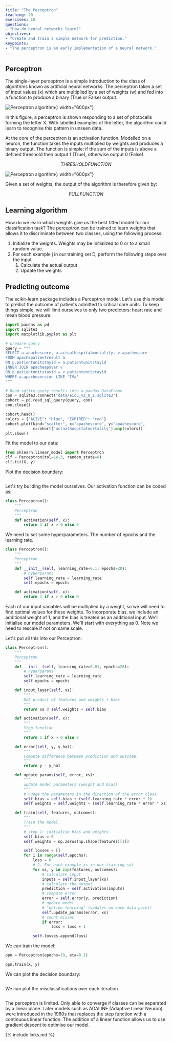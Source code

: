 ```yaml
---
title: "The Perceptron"
teaching: 20
exercises: 10
questions:
- "How do neural networks learn?"
objectives:
- "Create and train a simple network for prediction."
keypoints:
- "The perceptron is an early implementation of a neural network."
---
```


## Perceptron

The single-layer perceptron is a simple introduction to the class of algorithms known as artificial neural networks. The perceptron takes a set of input values (x) which are multiplied by a set of weights (w) and fed into a function to produce a binary (True or False) output.

![Perceptron algorithm](../fig/section2-fig1.png){: width="600px"}

In this figure, a perceptron is shown responding to a set of photocells forming the letter X. With labelled examples of the letter, the algorithm could learn to recognise this pattern in unseen data.

At the core of the perceptron is an activation function. Modelled on a neuron, the function takes the inputs multiplied by weights and produces a binary output.  The function is simple: if the sum of the inputs is above a defined threshold then output 1 (True), otherwise output 0 (False).

$$
THRESHOLD FUNCTION
$$

![Perceptron algorithm](../fig/section2-fig2.png){: width="600px"}

Given a set of weights, the output of the algorithm is therefore given by:

$$
FULL FUNCTION
$$

## Learning algorithm

How do we learn which weights give us the best fitted model for our classification task? The perceptron can be trained to learn weights that allows it to discriminate between two classes, using the following process:

1. Initialize the weights. Weights may be initialized to 0 or to a small random value. 
2. For each example j in our training set D, perform the following steps over the input 
    1. Calculate the actual output
    2. Update the weights

## Predicting outcome

The scikit-learn package includes a Perceptron model. Let's use this model to predict the outcome of patients admitted to critical care units. To keep things simple, we will limit ourselves to only two predictors: heart rate and mean blood pressure.

```python
import pandas as pd
import sqlite3
import matplotlib.pyplot as plt

# prepare query
query = """
SELECT a.apachescore, a.actualhospitalmortality, v.apachescore
FROM apachepatientresult a
ON p.patientunitstayid = a.patientunitstayid
INNER JOIN apacheapsvar v
ON p.patientunitstayid = v.patientunitstayid
WHERE a.apacheversion LIKE 'IVa'
"""

# Read sqlite query results into a pandas DataFrame
con = sqlite3.connect("data/eicu_v2_0_1.sqlite3")
cohort = pd.read_sql_query(query, con)
con.close()

cohort.head()
colors = {"ALIVE": "blue", "EXPIRED": "red"}
cohort.plot(kind="scatter", x="apachescore", y="apachescore",
            c=cohort['actualhospitalmortality'].map(colors))
plt.show()
```

Fit the model to our data:

```python
from sklearn.linear_model import Perceptron
clf = Perceptron(tol=1e-3, random_state=0)
clf.fit(X, y)
```

Plot the decision boundary:

```python

```

Let's try building the model ourselves. Our activation function can be coded as:

```python
class Perceptron():
    """
    Perceptron
    """
    def activation(self, x):
        return 1 if x > 0 else 0
```

We need to set some hyperparameters. The number of epochs and the learning rate.

```python
class Perceptron():
    """
    Perceptron
    """
    def __init__(self, learning_rate=0.1, epochs=20):
        # hyperparams
        self.learning_rate = learning_rate
        self.epochs = epochs

    def activation(self, x):
        return 1 if x > 0 else 0
```

Each of our input variables will be multiplied by a weight, so we will need to find
optimal values for these weights. To incorporate bias, we include an additional weight of 1, and the bias is treated as an additional input. We'll initialise our model parameters. We'll start with everything as 0. Note we need to rescale if not on same scale.

Let's put all this into our Perceptron: 

```python
class Perceptron():
    """
    Perceptron
    """
    def __init__(self, learning_rate=0.01, epochs=20):
        # hyperparams
        self.learning_rate = learning_rate
        self.epochs = epochs

    def input_layer(self, xs):
        """
        Dot product of features and weights + bias
        """
        return xs @ self.weights + self.bias

    def activation(self, x):
        """
        Step function
        """
        return 1 if x > 0 else 0

    def error(self, y, y_hat):
        """
        Compute difference between prediction and outcome.
        """
        return y - y_hat

    def update_params(self, error, xs):
        """
        update model parameters (weight and bias)
        """
        # nudge the parameters in the direction of the error class
        self.bias = self.bias + (self.learning_rate * error * 1)
        self.weights = self.weights + (self.learning_rate * error * xs)

    def train(self, features, outcomes):
        """
        Train the model.
        """
        # step 1: initialise bias and weights
        self.bias = 0
        self.weights = np.zeros(np.shape(features)[1])

        self.losses = []
        for i in range(self.epochs):
            loss = 0
            # 2. For each example xs in our training set
            for xs, y in zip(features, outcomes):
                # calculate input
                inputs = self.input_layer(xs)
                # calculate the output
                prediction = self.activation(inputs)
                # compute error
                error = self.error(y, prediction)
                # update model. 
                # "online learning" (updates on each data point)
                self.update_params(error, xs)
                # count misses
                if error:
                    loss = loss + 1

            self.losses.append(loss)
```

We can train the model:

```python
ppn = Perceptron(epochs=10, eta=0.1)

ppn.train(X, y)
```

We can plot the decision boundary:

```python

```

We can plot the misclassifications over each iteration. 

```python

```

The perceptron is limited. Only able to converge if classes can be separated by
a linear plane. Later models such as ADALINE (Adaptive Linear Neuron) were introduced in the 1960s that replaces the step function with a continuous linear function. The addition of a linear function allows us to use gradient descent to optimise our model.

{% include links.md %}

